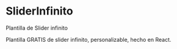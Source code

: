 # SliderInfinito
Plantilla de Slider infinito

Plantilla GRATIS de slider infinito, personalizable, hecho en React.
